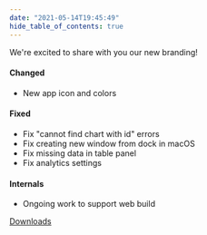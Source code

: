 ```yaml
---
date: "2021-05-14T19:45:49"
hide_table_of_contents: true
---
```

We're excited to share with you our new branding!

#### Changed

- New app icon and colors

#### Fixed

- Fix "cannot find chart with id" errors
- Fix creating new window from dock in macOS
- Fix missing data in table panel
- Fix analytics settings

#### Internals

- Ongoing work to support web build




[Downloads](https://github.com/foxglove/studio/releases/tag/v0.9.0)
